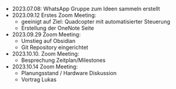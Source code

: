 - 2023.07.08: WhatsApp Gruppe zum Ideen sammeln erstellt
- 2023.09.12 Erstes Zoom Meeting:
	- geeinigt auf Ziel: Quadcopter mit automatisierter Steuerung
	- Erstellung der OneNote Seite
- 2023.09.29 Zoom Meeting:
	- Umstieg auf Obsidian
	- Git Repository eingerichtet
- 2023.10.10. Zoom Meeting:
	- Besprechung Zeitplan/Milestones
- 2023.10.14 Zoom Meeting:
	- Planungsstand / Hardware Diskussion 
	- Vortrag Lukas